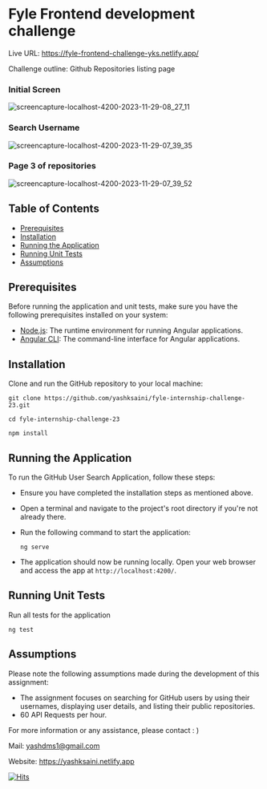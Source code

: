 # Fyle Frontend development challenge

Live URL: https://fyle-frontend-challenge-yks.netlify.app/ 


Challenge outline: Github Repositories listing page

### Initial Screen

![screencapture-localhost-4200-2023-11-29-08_27_11](https://github.com/yashksaini/fyle-internship-challenge-23/assets/101442489/bd49bf0d-948c-4262-883f-9912fab16c82)

### Search Username

![screencapture-localhost-4200-2023-11-29-07_39_35](https://github.com/yashksaini/fyle-internship-challenge-23/assets/101442489/e1f152a4-e661-4c11-ac81-0ef8adec037b)

### Page 3 of repositories

![screencapture-localhost-4200-2023-11-29-07_39_52](https://github.com/yashksaini/fyle-internship-challenge-23/assets/101442489/4d751de8-ed83-4553-8662-c92891ef5f34)

## Table of Contents

- [Prerequisites](#prerequisites)
- [Installation](#installation)
- [Running the Application](#running-the-application)
- [Running Unit Tests](#running-unit-tests)
- [Assumptions](#assumptions)

## Prerequisites

Before running the application and unit tests, make sure you have the following prerequisites installed on your system:

- [Node.js](https://nodejs.org/): The runtime environment for running Angular applications.
- [Angular CLI](https://angular.io/cli): The command-line interface for Angular applications.

## Installation

Clone and run the GitHub repository to your local machine:

```
git clone https://github.com/yashksaini/fyle-internship-challenge-23.git
```

```
cd fyle-internship-challenge-23
```

```
npm install
```

## Running the Application

To run the GitHub User Search Application, follow these steps:

- Ensure you have completed the installation steps as mentioned above.

- Open a terminal and navigate to the project's root directory if you're not already there.

- Run the following command to start the application:

  ```
  ng serve
  ```

- The application should now be running locally. Open your web browser and access the app at `http://localhost:4200/`.

## Running Unit Tests

Run all tests for the application

```
ng test
```

## Assumptions

Please note the following assumptions made during the development of this assignment:

- The assignment focuses on searching for GitHub users by using their usernames, displaying user details, and listing their public repositories.
- 60 API Requests per hour.

For more information or any assistance, please contact : )

Mail: yashdms1@gmail.com

Website: https://yashksaini.netlify.app


[![Hits](https://hits.seeyoufarm.com/api/count/incr/badge.svg?url=https%3A%2F%2Fgithub.com%2Fyashksaini%2Ffyle-internship-challenge-23&count_bg=%2379C83D&title_bg=%23555555&icon=&icon_color=%23E7E7E7&title=Visitors&edge_flat=false)](https://hits.seeyoufarm.com)
